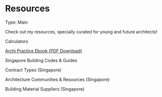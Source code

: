 # Resources

Type: Main

Check out my resources, specially curated for young and future architects!

Calculators

[Archi Practice Ebook (PDF Download)](https://www.notion.so/Archi-Practice-Ebook-PDF-Download-431e062aef8545898a7ce9584eb08d30?pvs=21)

Singapore Building Codes & Guides

Contract Types (Singapore)

Architecture Communities & Resources (Singapore)

Building Material Suppliers (Singapore)
